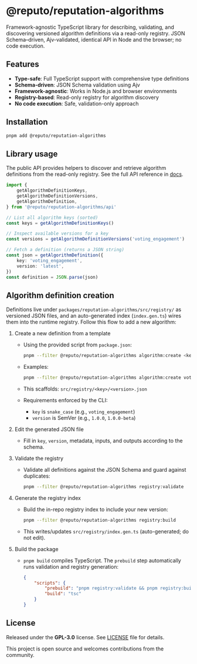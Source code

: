 # @reputo/reputation-algorithms

Framework-agnostic TypeScript library for describing, validating, and discovering versioned algorithm definitions via a read-only registry. JSON Schema–driven, Ajv-validated, identical API in Node and the browser; no code execution.

## Features

- **Type-safe**: Full TypeScript support with comprehensive type definitions
- **Schema-driven**: JSON Schema validation using Ajv
- **Framework-agnostic**: Works in Node.js and browser environments
- **Registry-based**: Read-only registry for algorithm discovery
- **No code execution**: Safe, validation-only approach

## Installation

```bash
pnpm add @reputo/reputation-algorithms
```

## Library usage

The public API provides helpers to discover and retrieve algorithm definitions from the read-only registry. See the full API reference in [docs](docs/globals.md).

```ts
import {
    getAlgorithmDefinitionKeys,
    getAlgorithmDefinitionVersions,
    getAlgorithmDefinition,
} from '@reputo/reputation-algorithms/api'

// List all algorithm keys (sorted)
const keys = getAlgorithmDefinitionKeys()

// Inspect available versions for a key
const versions = getAlgorithmDefinitionVersions('voting_engagement')

// Fetch a definition (returns a JSON string)
const json = getAlgorithmDefinition({
    key: 'voting_engagement',
    version: 'latest',
})
const definition = JSON.parse(json)
```

## Algorithm definition creation

Definitions live under `packages/reputation-algorithms/src/registry/` as versioned JSON files, and an auto-generated index (`index.gen.ts`) wires them into the runtime registry. Follow this flow to add a new algorithm:

1. Create a new definition from a template
    - Using the provided script from `package.json`:

        ```bash
        pnpm --filter @reputo/reputation-algorithms algorithm:create <key> <version>
        ```

    - Examples:

        ```bash
        pnpm --filter @reputo/reputation-algorithms algorithm:create voting_engagement 1.1.0
        ```

    - This scaffolds: `src/registry/<key>/<version>.json`
    - Requirements enforced by the CLI:
        - `key` is `snake_case` (e.g., `voting_engagement`)
        - `version` is SemVer (e.g., `1.0.0`, `1.0.0-beta`)

2. Edit the generated JSON file
    - Fill in `key`, `version`, metadata, inputs, and outputs according to the schema.

3. Validate the registry
    - Validate all definitions against the JSON Schema and guard against duplicates:

        ```bash
        pnpm --filter @reputo/reputation-algorithms registry:validate
        ```

4. Generate the registry index
    - Build the in-repo registry index to include your new version:

        ```bash
        pnpm --filter @reputo/reputation-algorithms registry:build
        ```

    - This writes/updates `src/registry/index.gen.ts` (auto-generated; do not edit).

5. Build the package
    - `pnpm build` compiles TypeScript. The `prebuild` step automatically runs validation and registry generation:

        ```json
        {
            "scripts": {
                "prebuild": "pnpm registry:validate && pnpm registry:build",
                "build": "tsc"
            }
        }
        ```

## License

Released under the **GPL-3.0** license. See [LICENSE](LICENSE) file for details.

This project is open source and welcomes contributions from the community.
